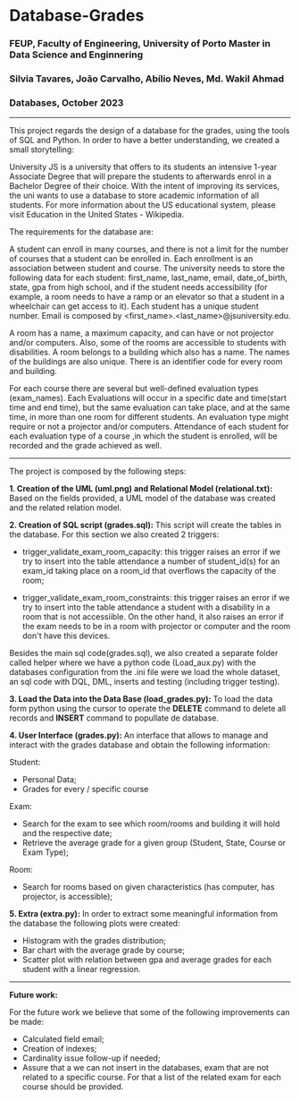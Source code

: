 # Database-Grades
### FEUP, Faculty of Engineering, University of Porto Master in Data Science and Enginnering 
### Silvia Tavares, João Carvalho, Abílio Neves, Md. Wakil Ahmad
### Databases, October 2023
---
This project regards the design of a database for the grades, using the tools of SQL and Python. In order to have a better understanding, we created a small storytelling:

University JS is a university that offers to its students an intensive 1-year Associate Degree that will prepare the students to afterwards enrol in a Bachelor Degree of their choice. With the intent of improving its services, the uni wants to use a database to store academic information of all students. For more information about the US educational system, please visit Education in the United States - Wikipedia.

The requirements for the database are:

A student can enroll in many courses, and there is not a limit for the number of courses that a student can be enrolled in. Each enrollment is an association between student and course.
The university needs to store the following data for each student: first_name, last_name, email, date_of_birth, state, gpa from high school, and if the student needs accessibility (for example, a room needs to have a ramp or an elevator so that a student in a wheelchair can get access to it). Each student has a unique student number.
Email is composed by <first_name>.<last_name>@jsuniversity.edu.

A room has a name, a maximum capacity, and can have or not projector and/or computers. Also, some of the rooms are accessible to students with disabilities. A room belongs to a building which also has a name. The names of the buildings are also unique. There is an identifier code for every room and building.

For each course there are several but well-defined evaluation types (exam_names).  Each Evaluations will occur in a specific date and time(start time and end time), but the same evaluation can take place, and at the same time, in more than one room for different students. An evaluation type might require or not a projector and/or computers. Attendance of each student for each evaluation type of a course ,in which the student is enrolled, will be recorded and the grade achieved as well.

---
The project is composed by the following steps:

**1. Creation of the UML (uml.png) and Relational Model (relational.txt):**
Based on the fields provided, a UML model of the database was created and the related relation model. 


**2. Creation of SQL script (grades.sql):**
This script will create the tables in the database. For this section we also created 2 triggers:

- trigger_validate_exam_room_capacity: this trigger raises an error if we try to insert into the table attendance a number of student_id(s) for an exam_id taking place on a room_id that overflows the capacity of the room;

- trigger_validate_exam_room_constraints: this trigger raises an error if we try to insert into the table attendance a student with a disability in a room that is not accessiible. On the other hand, it also raises an error if the exam needs to be in a room with projector or computer and the room don't have this devices.

Besides the main sql code(grades.sql), we also created a separate folder called helper where we have a python code (Load_aux.py) with the databases configuration from the .ini file were we load the whole dataset, an sql code with DQL, DML, inserts and testing (including trigger testing).


**3. Load the Data into the Data Base (load_grades.py):**
To load the data form python using the cursor to operate the **DELETE** command to delete all records and **INSERT** command to popullate de database.

**4. User Interface (grades.py):**
An interface that allows to manage and interact with the grades database and obtain the following information:

Student:
- Personal Data;
- Grades for every / specific course
  
Exam:
- Search for the exam to see which room/rooms and building it will hold and the respective date;
- Retrieve the average grade for a given group (Student, State, Course or Exam Type);
 
Room:
- Search for rooms based on given characteristics (has computer, has projector, is accessible);

**5. Extra (extra.py):**
In order to extract some meaningful information from the database the following plots were created:

- Histogram with the grades distribution;
- Bar chart with the average grade by course;
- Scatter plot with relation between gpa and average grades for each student with a linear regression.

---
**Future work:**

For the future work we believe that some of the following improvements can be made:
- Calculated field email;
- Creation of indexes;
- Cardinality issue follow-up if needed;
- Assure that a we can not insert in the databases, exam that are not related to a specific course. For that a list of the related exam for each course should be provided.



